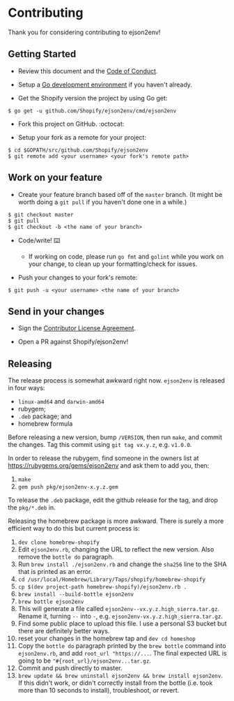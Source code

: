 # Contributing

Thank you for considering contributing to ejson2env!

## Getting Started

- Review this document and the [Code of Conduct](CODE_OF_CONDUCT.md).

- Setup a [Go development environment](https://golang.org/doc/install#install)
if you haven't already.

- Get the Shopify version the project by using Go get:

```shell
$ go get -u github.com/Shopify/ejson2env/cmd/ejson2env
```

- Fork this project on GitHub. :octocat:

- Setup your fork as a remote for your project:

```
$ cd $GOPATH/src/github.com/Shopify/ejson2env
$ git remote add <your username> <your fork's remote path>
```

## Work on your feature

- Create your feature branch based off of the `master` branch. (It might be
worth doing a `git pull` if you haven't done one in a while.)

```
$ git checkout master
$ git pull
$ git checkout -b <the name of your branch>
```

- Code/write! :keyboard:

    - If working on code, please run `go fmt` and `golint` while you work on
your change, to clean up your formatting/check for issues.

- Push your changes to your fork's remote:

```
$ git push -u <your username> <the name of your branch>
```

## Send in your changes

- Sign the [Contributor License Agreement](https://cla.shopify.com).

- Open a PR against Shopify/ejson2env!

## Releasing

The release process is somewhat awkward right now. `ejson2env` is released in
four ways:

* `linux-amd64` and `darwin-amd64`
* rubygem;
* `.deb` package; and
* homebrew formula

Before releasing a new version, bump `/VERSION`, then run `make`, and commit
the changes. Tag this commit using `git tag vx.y.z`, e.g. `v1.0.0`.

In order to release the rubygem, find someone in the owners list at
https://rubygems.org/gems/ejson2env and ask them to add you, then:

1. `make`
2. `gem push pkg/ejson2env-x.y.z.gem`

To release the `.deb` package, edit the github release for the tag, and drop
the `pkg/*.deb` in.

Releasing the homebrew package is more awkward. There is surely a more
efficient way to do this but current process is:

1. `dev clone homebrew-shopify`
1. Edit `ejson2env.rb`, changing the URL to reflect the new version. Also
   remove the `bottle do` paragraph.
1. Run `brew install ./ejson2env.rb` and change the `sha256` line to the SHA
   that is printed as an error.
1. `cd /usr/local/Homebrew/Library/Taps/shopify/homebrew-shopify`
1. `cp $(dev project-path homebrew-shopify)/ejson2env.rb .`
1. `brew install --build-bottle ejson2env`
1. `brew bottle ejson2env`
1. This will generate a file called `ejson2env--vx.y.z.high_sierra.tar.gz`.
   Rename it, turning `--` into `-`, e.g. `ejson2env-vx.y.z.high_sierra.tar.gz`.
1. Find some public place to upload this file. I use a personal S3 bucket but
   there are definitely better ways.
1. reset your changes in the homebrew tap and `dev cd homeshop`
1. Copy the `bottle do` paragraph printed by the `brew bottle` command into
   `ejson2env.rb`, and add `root_url "https://...`. The final expected URL is
    going to be `"#{root_url}/ejson2env...tar.gz`.
1. Commit and push directly to master.
1. `brew update && brew uninstall ejson2env && brew install ejson2env`. If this
   didn't work, or didn't correctly install from the bottle (i.e. took more
   than 10 seconds to install), troubleshoot, or revert.
